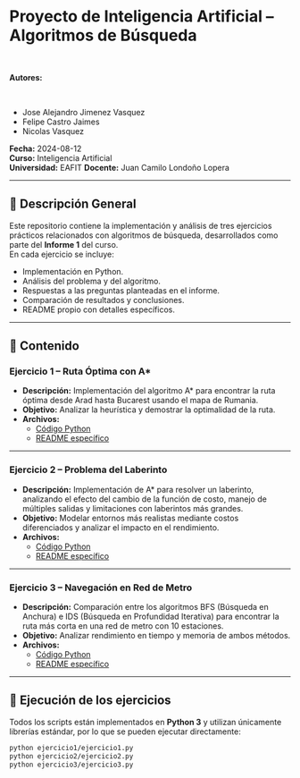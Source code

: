 # Proyecto de Inteligencia Artificial – Algoritmos de Búsqueda

<br>

**Autores:**  

<br>

- Jose Alejandro Jimenez Vasquez  
- Felipe Castro Jaimes
- Nicolas Vasquez  

**Fecha:** 2024-08-12  
**Curso:** Inteligencia Artificial  
**Universidad:** EAFIT
**Docente:** Juan Camilo Londoño Lopera  

---

## 📌 Descripción General

Este repositorio contiene la implementación y análisis de tres ejercicios prácticos relacionados con algoritmos de búsqueda, desarrollados como parte del **Informe 1** del curso.  
En cada ejercicio se incluye:

- Implementación en Python.
- Análisis del problema y del algoritmo.
- Respuestas a las preguntas planteadas en el informe.
- Comparación de resultados y conclusiones.
- README propio con detalles específicos.

---

## 📂 Contenido

### **Ejercicio 1 – Ruta Óptima con A\***
- **Descripción:** Implementación del algoritmo A* para encontrar la ruta óptima desde Arad hasta Bucarest usando el mapa de Rumania.  
- **Objetivo:** Analizar la heurística y demostrar la optimalidad de la ruta.  
- **Archivos:**
  - [Código Python](./ejercicio1/ejercicio1.py)
  - [README específico](./ejercicio1/README.md)

---

### **Ejercicio 2 – Problema del Laberinto**
- **Descripción:** Implementación de A* para resolver un laberinto, analizando el efecto del cambio de la función de costo, manejo de múltiples salidas y limitaciones con laberintos más grandes.  
- **Objetivo:** Modelar entornos más realistas mediante costos diferenciados y analizar el impacto en el rendimiento.  
- **Archivos:**
  - [Código Python](./ejercicio2/ejercicio2.py)
  - [README específico](./ejercicio2/README.md)

---

### **Ejercicio 3 – Navegación en Red de Metro**
- **Descripción:** Comparación entre los algoritmos BFS (Búsqueda en Anchura) e IDS (Búsqueda en Profundidad Iterativa) para encontrar la ruta más corta en una red de metro con 10 estaciones.  
- **Objetivo:** Analizar rendimiento en tiempo y memoria de ambos métodos.  
- **Archivos:**
  - [Código Python](./ejercicio3/ejercicio3.py)
  - [README específico](./ejercicio3/README.md)

---

## 🚀 Ejecución de los ejercicios

Todos los scripts están implementados en **Python 3** y utilizan únicamente librerías estándar, por lo que se pueden ejecutar directamente:

```bash
python ejercicio1/ejercicio1.py
python ejercicio2/ejercicio2.py
python ejercicio3/ejercicio3.py
